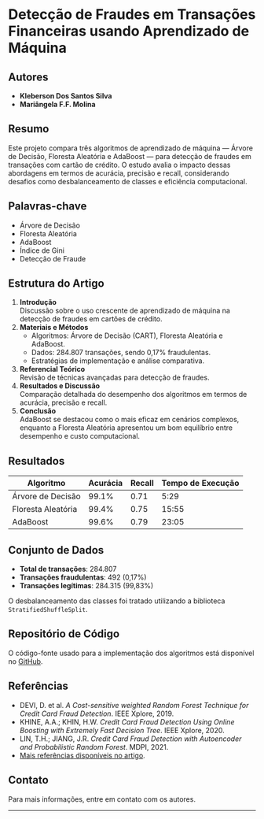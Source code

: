 # Detecção de Fraudes em Transações Financeiras usando Aprendizado de Máquina

## Autores
- **Kleberson Dos Santos Silva**  
- **Mariângela F.F. Molina**

## Resumo
Este projeto compara três algoritmos de aprendizado de máquina — Árvore de Decisão, Floresta Aleatória e AdaBoost — para detecção de fraudes em transações com cartão de crédito. O estudo avalia o impacto dessas abordagens em termos de acurácia, precisão e recall, considerando desafios como desbalanceamento de classes e eficiência computacional.

## Palavras-chave
- Árvore de Decisão
- Floresta Aleatória
- AdaBoost
- Índice de Gini
- Detecção de Fraude

## Estrutura do Artigo
1. **Introdução**  
   Discussão sobre o uso crescente de aprendizado de máquina na detecção de fraudes em cartões de crédito.
2. **Materiais e Métodos**  
   - Algoritmos: Árvore de Decisão (CART), Floresta Aleatória e AdaBoost.  
   - Dados: 284.807 transações, sendo 0,17% fraudulentas.  
   - Estratégias de implementação e análise comparativa.
3. **Referencial Teórico**  
   Revisão de técnicas avançadas para detecção de fraudes.
4. **Resultados e Discussão**  
   Comparação detalhada do desempenho dos algoritmos em termos de acurácia, precisão e recall.
5. **Conclusão**  
   AdaBoost se destacou como o mais eficaz em cenários complexos, enquanto a Floresta Aleatória apresentou um bom equilíbrio entre desempenho e custo computacional.

## Resultados
| Algoritmo           | Acurácia | Recall | Tempo de Execução |
|---------------------|----------|--------|-------------------|
| Árvore de Decisão   | 99.1%    | 0.71   | 5:29              |
| Floresta Aleatória  | 99.4%    | 0.75   | 15:55             |
| AdaBoost            | 99.6%    | 0.79   | 23:05             |

## Conjunto de Dados
- **Total de transações**: 284.807  
- **Transações fraudulentas**: 492 (0,17%)  
- **Transações legítimas**: 284.315 (99,83%)

O desbalanceamento das classes foi tratado utilizando a biblioteca `StratifiedShuffleSplit`.

## Repositório de Código
O código-fonte usado para a implementação dos algoritmos está disponível no [GitHub](https://github.com/softwarekleberson/DeepLearning_FraudeCartao).

## Referências
- DEVI, D. et al. *A Cost-sensitive weighted Random Forest Technique for Credit Card Fraud Detection*. IEEE Xplore, 2019.  
- KHINE, A.A.; KHIN, H.W. *Credit Card Fraud Detection Using Online Boosting with Extremely Fast Decision Tree*. IEEE Xplore, 2020.  
- LIN, T.H.; JIANG, J.R. *Credit Card Fraud Detection with Autoencoder and Probabilistic Random Forest*. MDPI, 2021.  
- [Mais referências disponíveis no artigo](https://github.com/softwarekleberson/DeepLearning_FraudeCartao).

## Contato
Para mais informações, entre em contato com os autores.

---
